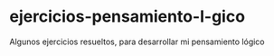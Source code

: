 # ejercicios-pensamiento-l-gico
Algunos ejercicios resueltos, para desarrollar mi pensamiento lógico

